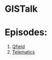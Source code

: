 # GISTalk

# Episodes:
1. [Qfield](https://shenoto.com/album/podcast/320250/ابزار-قدرتمند-GIS-میدانی-نگاهی-به-Qfield-و-Qfield-Cloud)
2. [Telematics](https://shenoto.com/album/podcast/320248/داده‌های-تلماتیک،-درک-رفتار-رانندگی-و-آینده-ایمنی-جاده‌ها)

